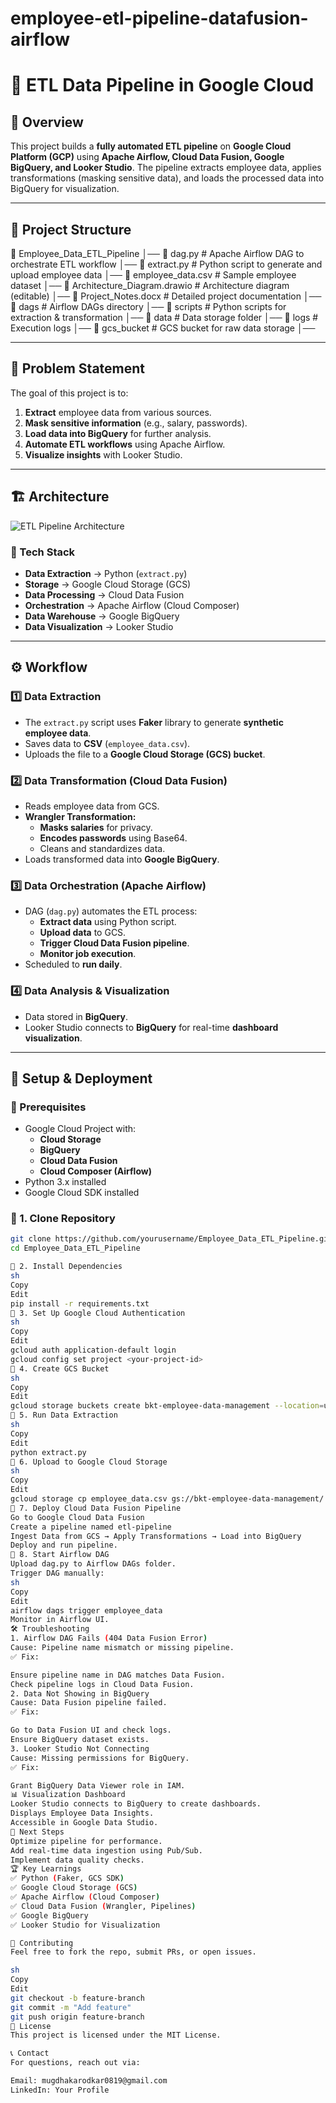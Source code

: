 # employee-etl-pipeline-datafusion-airflow

# 🚀 ETL Data Pipeline in Google Cloud

## 📌 Overview
This project builds a **fully automated ETL pipeline** on **Google Cloud Platform (GCP)** using **Apache Airflow, Cloud Data Fusion, Google BigQuery, and Looker Studio**. The pipeline extracts employee data, applies transformations (masking sensitive data), and loads the processed data into BigQuery for visualization.

---

## 📂 **Project Structure**
📁 Employee_Data_ETL_Pipeline │── 📜 dag.py # Apache Airflow DAG to orchestrate ETL workflow │── 📜 extract.py # Python script to generate and upload employee data │── 📜 employee_data.csv # Sample employee dataset │── 📜 Architecture_Diagram.drawio # Architecture diagram (editable) │── 📜 Project_Notes.docx # Detailed project documentation │── 📂 dags # Airflow DAGs directory │── 📂 scripts # Python scripts for extraction & transformation │── 📂 data # Data storage folder │── 📂 logs # Execution logs │── 📂 gcs_bucket # GCS bucket for raw data storage │──


---

## 🎯 **Problem Statement**
The goal of this project is to:
1. **Extract** employee data from various sources.
2. **Mask sensitive information** (e.g., salary, passwords).
3. **Load data into BigQuery** for further analysis.
4. **Automate ETL workflows** using Apache Airflow.
5. **Visualize insights** with Looker Studio.

---

## 🏗 **Architecture**
![ETL Pipeline Architecture](Architecture_Diagram.drawio)

### **🔧 Tech Stack**
- **Data Extraction** → Python (`extract.py`)
- **Storage** → Google Cloud Storage (GCS)
- **Data Processing** → Cloud Data Fusion
- **Orchestration** → Apache Airflow (Cloud Composer)
- **Data Warehouse** → Google BigQuery
- **Data Visualization** → Looker Studio

---

## ⚙️ **Workflow**
### **1️⃣ Data Extraction**
- The `extract.py` script uses **Faker** library to generate **synthetic employee data**.
- Saves data to **CSV** (`employee_data.csv`).
- Uploads the file to a **Google Cloud Storage (GCS) bucket**.

### **2️⃣ Data Transformation (Cloud Data Fusion)**
- Reads employee data from GCS.
- **Wrangler Transformation:**
  - **Masks salaries** for privacy.
  - **Encodes passwords** using Base64.
  - Cleans and standardizes data.
- Loads transformed data into **Google BigQuery**.

### **3️⃣ Data Orchestration (Apache Airflow)**
- DAG (`dag.py`) automates the ETL process:
  - **Extract data** using Python script.
  - **Upload data** to GCS.
  - **Trigger Cloud Data Fusion pipeline**.
  - **Monitor job execution**.
- Scheduled to **run daily**.

### **4️⃣ Data Analysis & Visualization**
- Data stored in **BigQuery**.
- Looker Studio connects to **BigQuery** for real-time **dashboard visualization**.

---

## 🔧 **Setup & Deployment**
### **🔹 Prerequisites**
- Google Cloud Project with:
  - **Cloud Storage**
  - **BigQuery**
  - **Cloud Data Fusion**
  - **Cloud Composer (Airflow)**
- Python 3.x installed
- Google Cloud SDK installed

### **🔹 1. Clone Repository**
```sh
git clone https://github.com/yourusername/Employee_Data_ETL_Pipeline.git
cd Employee_Data_ETL_Pipeline

🔹 2. Install Dependencies
sh
Copy
Edit
pip install -r requirements.txt
🔹 3. Set Up Google Cloud Authentication
sh
Copy
Edit
gcloud auth application-default login
gcloud config set project <your-project-id>
🔹 4. Create GCS Bucket
sh
Copy
Edit
gcloud storage buckets create bkt-employee-data-management --location=us-central1
🔹 5. Run Data Extraction
sh
Copy
Edit
python extract.py
🔹 6. Upload to Google Cloud Storage
sh
Copy
Edit
gcloud storage cp employee_data.csv gs://bkt-employee-data-management/
🔹 7. Deploy Cloud Data Fusion Pipeline
Go to Google Cloud Data Fusion
Create a pipeline named etl-pipeline
Ingest Data from GCS → Apply Transformations → Load into BigQuery
Deploy and run pipeline.
🔹 8. Start Airflow DAG
Upload dag.py to Airflow DAGs folder.
Trigger DAG manually:
sh
Copy
Edit
airflow dags trigger employee_data
Monitor in Airflow UI.
🛠 Troubleshooting
1. Airflow DAG Fails (404 Data Fusion Error)
Cause: Pipeline name mismatch or missing pipeline.
✅ Fix:

Ensure pipeline name in DAG matches Data Fusion.
Check pipeline logs in Cloud Data Fusion.
2. Data Not Showing in BigQuery
Cause: Data Fusion pipeline failed.
✅ Fix:

Go to Data Fusion UI and check logs.
Ensure BigQuery dataset exists.
3. Looker Studio Not Connecting
Cause: Missing permissions for BigQuery.
✅ Fix:

Grant BigQuery Data Viewer role in IAM.
📊 Visualization Dashboard
Looker Studio connects to BigQuery to create dashboards.
Displays Employee Data Insights.
Accessible in Google Data Studio.
🚀 Next Steps
Optimize pipeline for performance.
Add real-time data ingestion using Pub/Sub.
Implement data quality checks.
🏆 Key Learnings
✅ Python (Faker, GCS SDK)
✅ Google Cloud Storage (GCS)
✅ Apache Airflow (Cloud Composer)
✅ Cloud Data Fusion (Wrangler, Pipelines)
✅ Google BigQuery
✅ Looker Studio for Visualization

🤝 Contributing
Feel free to fork the repo, submit PRs, or open issues.

sh
Copy
Edit
git checkout -b feature-branch
git commit -m "Add feature"
git push origin feature-branch
📜 License
This project is licensed under the MIT License.

📞 Contact
For questions, reach out via:

Email: mugdhakarodkar0819@gmail.com
LinkedIn: Your Profile
